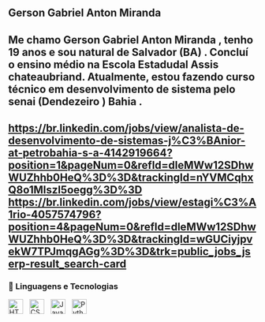 ## Gerson Gabriel Anton Miranda
Me chamo Gerson Gabriel Anton Miranda , tenho 19 anos e sou natural de Salvador (BA) . Concluí o ensino médio na Escola Estadudal Assis chateaubriand. Atualmente, estou fazendo  curso técnico em desenvolvimento de sistema pelo senai (Dendezeiro ) Bahia .
---
https://br.linkedin.com/jobs/view/analista-de-desenvolvimento-de-sistemas-j%C3%BAnior-at-petrobahia-s-a-4142919664?position=1&pageNum=0&refId=dleMWw12SDhwWUZhhb0HeQ%3D%3D&trackingId=nYVMCqhxQ8o1MIszI5oegg%3D%3D
https://br.linkedin.com/jobs/view/estagi%C3%A1rio-4057574796?position=4&pageNum=0&refId=dleMWw12SDhwWUZhhb0HeQ%3D%3D&trackingId=wGUCiyjpvekW7TPJmqgAGg%3D%3D&trk=public_jobs_jserp-result_search-card
---
### 🤖 Linguagens e Tecnologias

<img 
    align="left" 
    alt="HTML"
    title="HTML" 
    width="30px" 
    style="padding-right: 10px;" 
    src="https://cdn.jsdelivr.net/gh/devicons/devicon@latest/icons/html5/html5-original.svg" 
/>
<img 
    align="left" 
    alt="CSS" 
    title="CSS"
    width="30px" 
    style="padding-right: 10px;" 
    src="https://cdn.jsdelivr.net/gh/devicons/devicon@latest/icons/css3/css3-original.svg" 
/>
<img 
    align="left" 
    alt="JavaScript" 
    title="JavaScript"
    width="30px" 
    style="padding-right: 10px;" 
    src="https://cdn.jsdelivr.net/gh/devicons/devicon@latest/icons/javascript/javascript-original.svg" 
/>
<img 
    align="left" 
    alt="Python" 
    title="Python"
    width="30px" 
    style="padding-right: 10px;" 
    src="https://cdn.jsdelivr.net/gh/devicons/devicon@latest/icons/python/python-original.svg" 
/>

<br/>
<br/>
